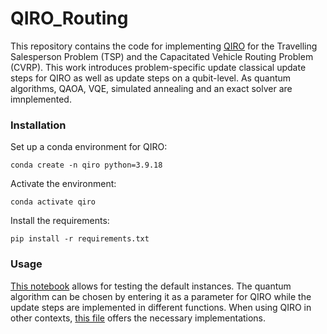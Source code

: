 # QIRO_Routing
This repository contains the code for implementing [QIRO](https://journals.aps.org/prxquantum/abstract/10.1103/PRXQuantum.5.020327) for the Travelling Salesperson Problem (TSP) and the Capacitated Vehicle Routing Problem (CVRP). This work introduces problem-specific update classical update steps for QIRO as well as update steps on a qubit-level. As quantum algorithms, QAOA, VQE, simulated annealing and an exact solver are imnplemented.

### Installation

Set up a conda environment for QIRO:

```
conda create -n qiro python=3.9.18
```
Activate the environment:
```
conda activate qiro
```
Install the requirements:
```
pip install -r requirements.txt
```

### Usage
[This notebook](https://github.com/Minidimi/QIRO_Routing/blob/main/test_runs.ipynb) allows for testing the default instances. The quantum algorithm can be chosen by entering it as a parameter for QIRO while the update steps are implemented in different functions. When using QIRO in other contexts, [this file](https://github.com/Minidimi/QIRO_Routing/blob/main/src/QIRO_Optimizer.py) offers the necessary implementations. 
